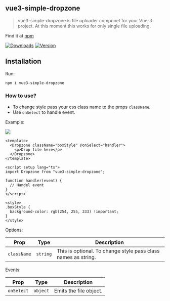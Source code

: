 ## vue3-simple-dropzone

> vue3-simple-dropzone is file uploader componet for your Vue-3 project. At this moment this works for only single file uploading.

Find it at [npm](https://www.npmjs.com/package/vue3-simple-dropzone)

<a href="https://www.npmjs.com/package/vue3-simple-dropzone"><img src="https://img.shields.io/npm/dt/vue3-simple-dropzone.svg?style=flat-square" alt="Downloads"></a>
<a href="https://www.npmjs.com/package/vue3-simple-dropzone"><img src="https://img.shields.io/npm/v/vue3-simple-dropzone.svg?style=flat-square" alt="Version"></a>

## Installation

Run:

```bash
npm i vue3-simple-dropzone
```

### How to use?

- To change style pass your css class name to the props `className`.
- Use `onSelect` to handle event.

Example:

![](https://raw.githubusercontent.com/fmabid/vue3-simple-dropzone/master/doc/images/view.png)

```vue
<template>
  <Dropzone className="boxStyle" @onSelect="handler">
    <p>Drop file here</p>
  </Dropzone>
</template>

<script setup lang="ts">
import Dropzone from "vue3-simple-dropzone";

function handler(event) {
  // Handel event
}
</script>

<style>
.boxStyle {
  background-color: rgb(254, 255, 233) !important;
}
</style>
```

Options:

| Prop        | Type     | Description                                                   |
| ----------- | -------- | ------------------------------------------------------------- |
| `className` | `string` | This is optional. To change style pass class names as string. |

Events:

| Prop       | Type     | Description            |
| ---------- | -------- | ---------------------- |
| `onSelect` | `object` | Emits the file object. |
